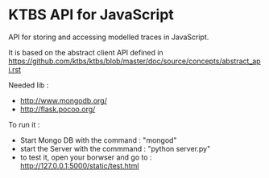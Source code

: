 KTBS API for JavaScript
=======================

API for storing and accessing modelled traces in JavaScript.

It is based on the abstract client API defined in
https://github.com/ktbs/ktbs/blob/master/doc/source/concepts/abstract_api.rst


Needed lib  :
- http://www.mongodb.org/
- http://flask.pocoo.org/

To run it : 
- Start Mongo DB with the command : "mongod"
- start the Server with the commmand : "python server.py"
- to test it, open your borwser and go to : http://127.0.0.1:5000/static/test.html